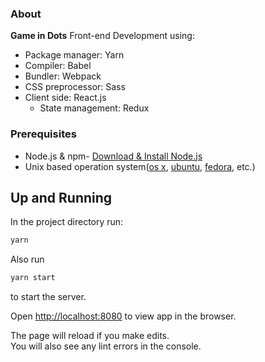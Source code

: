 ### About

<b>Game in Dots</b> Front-end Development using:

* Package manager: Yarn<br>
* Compiler: Babel<br>
* Bundler: Webpack<br>
* CSS preprocessor: Sass<br>
* Client side: React.js<br>
    - State management: Redux<br>
### Prerequisites

* Node.js & npm- [Download & Install Node.js](https://nodejs.org/en/download/)
* Unix based operation system([os x](https://en.wikipedia.org/wiki/OS_X), [ubuntu](https://en.wikipedia.org/wiki/Ubuntu_(operating_system)), [fedora](https://en.wikipedia.org/wiki/Fedora_(operating_system)), etc.)

## Up and Running

In the project directory run:

```sh
yarn
```

Also run

```sh
yarn start
```

to start the server.

Open [http://localhost:8080](http://localhost:8080) to view app in the browser.

The page will reload if you make edits.<br>
You will also see any lint errors in the console.
